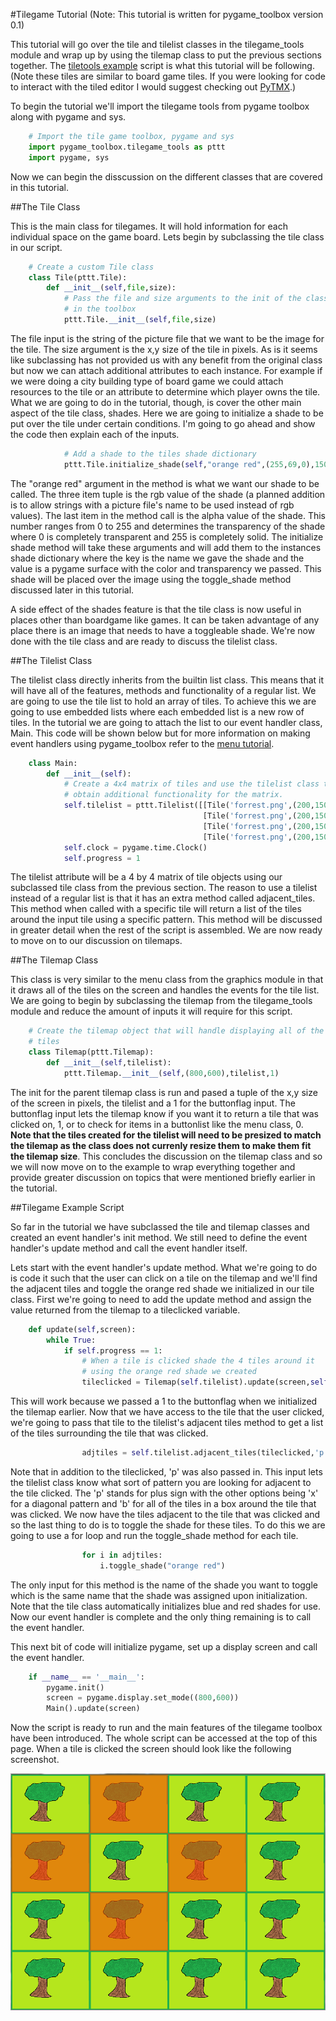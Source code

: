 #Tilegame Tutorial
(Note: This tutorial is written for pygame_toolbox version 0.1)

This tutorial will go over the tile and tilelist classes in the tilegame_tools module and wrap up by using the tilemap class to put the previous sections together. The [tiletools example](./tiletools_example.py) script is what this tutorial will be following. (Note these tiles are similar to board game tiles. If you were looking for code to interact with the tiled editor I would suggest checking out [PyTMX](https://github.com/bitcraft/PyTMX).)

To begin the tutorial we'll import the tilegame tools from pygame toolbox along with pygame and sys.

```python
    # Import the tile game toolbox, pygame and sys
    import pygame_toolbox.tilegame_tools as pttt
    import pygame, sys
```

Now we can begin the disscussion on the different classes that are covered in this tutorial.

##The Tile Class

This is the main class for tilegames. It will hold information for each individual space on the game board. Lets begin by subclassing the tile class in our script.

```python
    # Create a custom Tile class
    class Tile(pttt.Tile):
        def __init__(self,file,size):
            # Pass the file and size arguments to the init of the class
            # in the toolbox
            pttt.Tile.__init__(self,file,size)
```

The file input is the string of the picture file that we want to be the image for the tile. The size argument is the x,y size of the tile in pixels. As is it seems like subclassing has not provided us with any benefit from the original class but now we can attach additional attributes to each instance. For example if we were doing a city building type of board game we could attach resources to the tile or an attribute to determine which player owns the tile. What we are going to do in the tutorial, though, is cover the other main aspect of the tile class, shades. Here we are going to initialize a shade to be put over the tile under certain conditions. I'm going to go ahead and show the code then explain each of the inputs.

```python
            # Add a shade to the tiles shade dictionary
            pttt.Tile.initialize_shade(self,"orange red",(255,69,0),150)
```

The "orange red" argument in the method is what we want our shade to be called. The three item tuple is the rgb value of the shade (a planned addition is to allow strings with a picture file's name to be used instead of rgb values). The last item in the method call is the alpha value of the shade. This number ranges from 0 to 255 and determines the transparency of the shade where 0 is completely transparent and 255 is completely solid. The initialize shade method will take these arguments and will add them to the instances shade dictionary where the key is the name we gave the shade and the value is a pygame surface with the color and transparency we passed. This shade will be placed over the image using the toggle_shade method discussed later in this tutorial.

A side effect of the shades feature is that the tile class is now useful in places other than boardgame like games. It can be taken advantage of any place there is an image that needs to have a toggleable shade. We're now done with the tile class and are ready to discuss the tilelist class.

##The Tilelist Class

The tilelist class directly inherits from the builtin list class. This means that it will have all of the features, methods and functionality of a regular list. We are going to use the tile list to hold an array of tiles. To achieve this we are going to use embedded lists where each embedded list is a new row of tiles. In the tutorial we are going to attach the list to our event handler class, Main. This code will be shown below but for more information on making event handlers using pygame_toolbox refer to the [menu tutorial](../menu_example/menu_tutorial.md).

```python
    class Main:
        def __init__(self):
            # Create a 4x4 matrix of tiles and use the tilelist class to
            # obtain additional functionality for the matrix.
            self.tilelist = pttt.Tilelist([[Tile('forrest.png',(200,150)) for i in range(0,4)],
                                           [Tile('forrest.png',(200,150)) for i in range(0,4)],
                                           [Tile('forrest.png',(200,150)) for i in range(0,4)],
                                           [Tile('forrest.png',(200,150)) for i in range(0,4)]])
            self.clock = pygame.time.Clock()
            self.progress = 1
```

The tilelist attribute will be a 4 by 4 matrix of tile objects using our subclassed tile class from the previous section. The reason to use a tilelist instead of a regular list is that it has an extra method called adjacent_tiles. This method when called with a specific tile will return a list of the tiles around the input tile using a specific pattern. This method will be discussed in greater detail when the rest of the script is assembled. We are now ready to move on to our discussion on tilemaps.

##The Tilemap Class

This class is very similar to the menu class from the graphics module in that it draws all of the tiles on the screen and handles the events for the tile list. We are going to begin by subclassing the tilemap from the tilegame_tools module and reduce the amount of inputs it will require for this script.

```python
    # Create the tilemap object that will handle displaying all of the
    # tiles
    class Tilemap(pttt.Tilemap):
        def __init__(self,tilelist):
            pttt.Tilemap.__init__(self,(800,600),tilelist,1)
```

The init for the parent tilemap class is run and pased a tuple of the x,y size of the screen in pixels, the tilelist and a 1 for the buttonflag input. The buttonflag input lets the tilemap know if you want it to return a tile that was clicked on, 1, or to check for items in a buttonlist like the menu class, 0. **Note that the tiles created for the tilelist will need to be presized to match the tilemap as the class does not currenly resize them to make them fit the tilemap size**. This concludes the discussion on the tilemap class and so we will now move on to the example to wrap everything together and provide greater discussion on topics that were mentioned briefly earlier in the tutorial.

##Tilegame Example Script

So far in the tutorial we have subclassed the tile and tilemap classes and created an event handler's init method. We still need to define the event handler's update method and call the event handler itself. 

Lets start with the event handler's update method. What we're going to do is code it such that the user can click on a tile on the tilemap and we'll find the adjacent tiles and toggle the orange red shade we initialized in our tile class. First we're going to need to add the update method and assign the value returned from the tilemap to a tileclicked variable.

```python
    def update(self,screen):
        while True:
            if self.progress == 1:
                # When a tile is clicked shade the 4 tiles around it
                # using the orange red shade we created
                tileclicked = Tilemap(self.tilelist).update(screen,self.clock)
```

This will work because we passed a 1 to the buttonflag when we initialized the tilemap earlier. Now that we have access to the tile that the user clicked, we're going to pass that tile to the tilelist's adjacent tiles method to get a list of the tiles surrounding the tile that was clicked.

```python
                adjtiles = self.tilelist.adjacent_tiles(tileclicked,'p')
```

Note that in addition to the tileclicked, 'p' was also passed in. This input lets the tilelist class know what sort of pattern you are looking for adjacent to the tile clicked. The 'p' stands for plus sign with the other options being 'x' for a diagonal pattern and 'b' for all of the tiles in a box around the tile that was clicked. We now have the tiles adjacent to the tile that was clicked and so the last thing to do is to toggle the shade for these tiles. To do this we are going to use a for loop and run the toggle_shade method for each tile.

```python
                for i in adjtiles:
                    i.toggle_shade("orange red")
```

The only input for this method is the name of the shade you want to toggle which is the same name that the shade was assigned upon initialization. Note that the tile class automatically initializes blue and red shades for use. Now our event handler is complete and the only thing remaining is to call the event handler.

This next bit of code will initialize pygame, set up a display screen and call the event handler.

```python
    if __name__ == '__main__':
        pygame.init()
        screen = pygame.display.set_mode((800,600))
        Main().update(screen)
```

Now the script is ready to run and the main features of the tilegame toolbox have been introduced. The whole script can be accessed at the top of this page. When a tile is clicked the screen should look like the following screenshot.

![alt text](./tilemap_screenshot.PNG "Tilemap Screenshot")